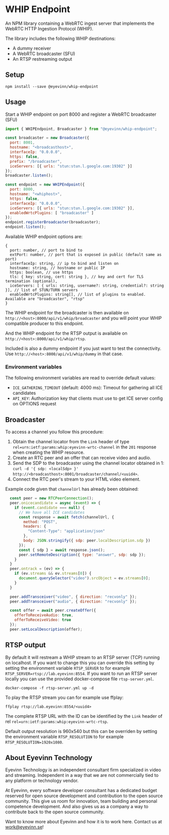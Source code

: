 # WHIP Endpoint

An NPM library containing a WebRTC ingest server that implements the WebRTC HTTP Ingestion Protocol (WHIP). 

The library includes the following WHIP destinations:
- A dummy receiver
- A WebRTC broadcaster (SFU)
- An RTSP restreaming output

## Setup

```
npm install --save @eyevinn/whip-endpoint
```

## Usage

Start a WHIP endpoint on port 8000 and register a WebRTC broadcaster (SFU)

```javascript
import { WHIPEndpoint, Broadcaster } from "@eyevinn/whip-endpoint";

const broadcaster = new Broadcaster({ 
  port: 8001,
  hostname: "<broadcasthost>",
  interfaceIp: "0.0.0.0",
  https: false,
  prefix: "/broadcaster",
  iceServers: [{ urls: "stun:stun.l.google.com:19302" }] 
});
broadcaster.listen();

const endpoint = new WHIPEndpoint({ 
  port: 8000,
  hostname: "<whiphost>", 
  https: false,
  interfaceIp: "0.0.0.0",
  iceServers: [{ urls: "stun:stun.l.google.com:19302" }],
  enabledWrtcPlugins: [ "broadcaster" ] 
});
endpoint.registerBroadcaster(broadcaster);
endpoint.listen();
```

Available WHIP endpoint options are:

```
{
  port: number, // port to bind to
  extPort: number, // port that is exposed in public (default same as port)
  interfaceIp: string, // ip to bind and listen on
  hostname: string, // hostname or public IP
  https: boolean, // use https
  tls: { key: string, cert: string }, // key and cert for TLS termination (optional),
  iceServers: [ { urls: string, username?: string, credential?: string }], // list of STUN/TURN servers
  enabledWrtcPlugins: string[], // list of plugins to enabled. Available are "broadcaster", "rtsp"
}
```

The WHIP endpoint for the broadcaster is then available on `http://<host>:8000/api/v1/whip/broadcaster` and you will point your WHIP compatible producer to this endpoint.

And the WHIP endpoint for the RTSP output is available on `http://<host>:8000/api/v1/whip/rtsp`.

Included is also a dummy endpoint if you just want to test the connectivity. Use `http://<host>:8000/api/v1/whip/dummy` in that case.

### Environment variables

The following environment variables are read to override default values:
- `ICE_GATHERING_TIMEOUT` (default: 4000 ms): Timeout for gathering all ICE candidates
- `API_KEY`: Authorization key that clients must use to get ICE server config on OPTIONS request

## Broadcaster

To access a channel you follow this procedure:

1. Obtain the channel locator from the `Link` header of type `rel=urn:ietf:params:whip:eyevinn-wrtc-channel` in the `201` response when creating the WHIP resource.
2. Create an RTC peer and an offer that can receive video and audio.
3. Send the SDP to the broadcaster using the channel locator obtained in 1: `curl -d '{ sdp: <localSdp> }' http://<broadcasthost>:8001/broadcaster/channel/<uuid4>`.
4. Connect the RTC peer's stream to your HTML video element.

Example code given that `channelUrl` has already been obtained:

```javascript
  const peer = new RTCPeerConnection();
  peer.onicecandidate = async (event) => {
    if (event.candidate === null) {
      // We have all ICE candidates
      const response = await fetch(channelUrl, {
        method: "POST",
        headers: {
          "Content-Type": "application/json"
        },
        body: JSON.stringify({ sdp: peer.localDescription.sdp })
      });
      const { sdp } = await response.json();
      peer.setRemoteDescription({ type: "answer", sdp: sdp });
    }
  }
  peer.ontrack = (ev) => {
    if (ev.streams && ev.streams[0]) {
      document.querySelector("video").srcObject = ev.streams[0];
    }
  }

  peer.addTransceiver("video", { direction: "recvonly" });
  peer.addTransceiver("audio", { direction: "recvonly" });

  const offer = await peer.createOffer({
    offerToReceiveAudio: true,
    offerToReceiveVideo: true
  });
  peer.setLocalDescription(offer);
```

## RTSP output

By default it will restream a WHIP stream to an RTSP server (TCP) running on localhost. If you want to change this you can override this setting by setting the environment variable `RTSP_SERVER` to for example `RTSP_SERVER=rtsp://lab.eyevinn:8554`. If you want to run an RTSP server locally you can use the provided docker-compose file `rtsp-server.yml`.

```
docker-compose -f rtsp-server.yml up -d
```

To play the RTSP stream you can for example use ffplay:

```
ffplay rtsp://lab.eyevinn:8554/<uuid4>
```

The complete RTSP URL with the ID can be identified by the `Link` header of rel `rel=urn:ietf:params:whip:eyevinn-wrtc-rtsp`.

Default output resolution is 960x540 but this can be overriden by setting the environment variable `RTSP_RESOLUTION` to for example `RTSP_RESOLUTION=1920x1080`.

## About Eyevinn Technology

Eyevinn Technology is an independent consultant firm specialized in video and streaming. Independent in a way that we are not commercially tied to any platform or technology vendor.

At Eyevinn, every software developer consultant has a dedicated budget reserved for open source development and contribution to the open source community. This give us room for innovation, team building and personal competence development. And also gives us as a company a way to contribute back to the open source community.

Want to know more about Eyevinn and how it is to work here. Contact us at work@eyevinn.se!
